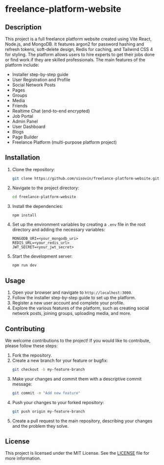 # freelance-platform-website

## Description

This project is a full freelance platform website created using Vite React, Node.js, and MongoDB. It features argon2 for password hashing and refresh tokens, soft-delete design, Redis for caching, and Tailwind CSS 4 for styling. The platform allows users to hire experts to get their jobs done or find work if they are skilled professionals. The main features of the platform include:

- Installer step-by-step guide
- User Registration and Profile
- Social Network Posts
- Pages
- Groups
- Media
- Friends
- Realtime Chat (end-to-end encrypted)
- Job Portal
- Admin Panel
- User Dashboard
- Blogs
- Page Builder
- Freelance Platform (multi-purpose platform project)

## Installation

1. Clone the repository:
   ```bash
   git clone https://github.com/sisovin/freelance-platform-website.git
   ```
2. Navigate to the project directory:
   ```bash
   cd freelance-platform-website
   ```
3. Install the dependencies:
   ```bash
   npm install
   ```
4. Set up the environment variables by creating a `.env` file in the root directory and adding the necessary variables:
   ```env
   MONGODB_URI=<your_mongodb_uri>
   REDIS_URL=<your_redis_url>
   JWT_SECRET=<your_jwt_secret>
   ```
5. Start the development server:
   ```bash
   npm run dev
   ```

## Usage

1. Open your browser and navigate to `http://localhost:3000`.
2. Follow the installer step-by-step guide to set up the platform.
3. Register a new user account and complete your profile.
4. Explore the various features of the platform, such as creating social network posts, joining groups, uploading media, and more.

## Contributing

We welcome contributions to the project! If you would like to contribute, please follow these steps:

1. Fork the repository.
2. Create a new branch for your feature or bugfix:
   ```bash
   git checkout -b my-feature-branch
   ```
3. Make your changes and commit them with a descriptive commit message:
   ```bash
   git commit -m "Add new feature"
   ```
4. Push your changes to your forked repository:
   ```bash
   git push origin my-feature-branch
   ```
5. Create a pull request to the main repository, describing your changes and the problem they solve.

## License

This project is licensed under the MIT License. See the [LICENSE](LICENSE) file for more information.
